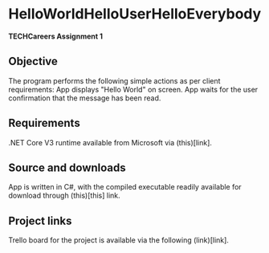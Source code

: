 # HelloWorldHelloUserHelloEverybody
**TECHCareers Assignment 1**

## Objective
The program performs the following simple actions as per client requirements:
App displays "Hello World" on screen.
App waits for the user confirmation that the message has been read.

## Requirements
.NET Core V3 runtime available from Microsoft via (this)[link].

## Source and downloads
App is written in C#, with the compiled executable readily available for download through (this)[this] link.

## Project links
Trello board for the project is available via the following (link)[link].

